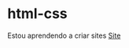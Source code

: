 # html-css
 
Estou aprendendo a criar sites
<a href="https://cesarpizzi.github.io/html-css/exercicios/Desafio%20Site/" target="_blank">Site</a>
